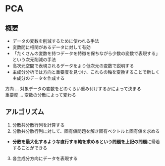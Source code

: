 # PCA
## 概要
- データの変数を削減するために使われる手法
- 変数間に相関があるデータに対して有効
- 「たくさんの変数を持つデータを特徴を保ちながら少数の変数で表現する」という次元削減の手法
- 高次元空間で表現されるデータをより低次元の変数で説明する
- 主成分分析では方向と重要度を見つけ、これらの軸を変換することで新しく主成分のデータを作成する <br>

方向 ... 対象データの変数をどのくらい重み付けするかによって決まる<br>
重要度 ... 変数の分散によって変わる

## アルゴリズム
1. 分散共分散行列を計算する
2. 分散共分散行列に対して、固有値問題を解き固有ベクトルと固有値を求める
  - **分散を最大化するような直行する軸を求めるという問題を上記の問題**に帰着することができる
3. 各主成分方向にデータを表現する
